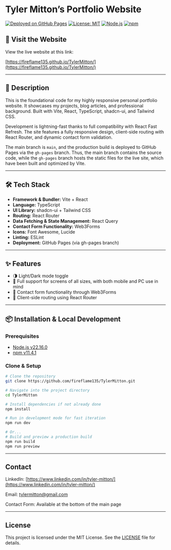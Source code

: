 # Tyler Mitton’s Portfolio Website

[![Deployed on GitHub Pages](https://img.shields.io/badge/deployed-gh--pages-blue)](https://fireflame135.github.io/TylerMitton/)
[![License: MIT](https://img.shields.io/badge/license-MIT-green)](LICENSE)
[![Node.js](https://img.shields.io/badge/node-v22.16.0-blue)](https://nodejs.org/)
[![npm](https://img.shields.io/badge/npm-v11.4.1-red)](https://www.npmjs.com/)

## 🚀 Visit the Website

View the live website at this link: 

[https://fireflame135.github.io/TylerMitton/](https://fireflame135.github.io/TylerMitton/)

---

## 📖 Description

This is the foundational code for my highly responsive personal portfolio website. It showcases my projects, blog articles, and professional background. Built with Vite, React, TypeScript, shadcn-ui, and Tailwind CSS. 

Development is lightning-fast thanks to full compatibility with React Fast Refresh. The site features a fully responsive design, client-side routing with React Router, and dynamic contact form validation.

The main branch is `main`, and the production build is deployed to GitHub Pages via the `gh-pages` branch. Thus, the main branch contains the source code, while the `gh-pages` branch hosts the static files for the live site, which have been built and optimized by Vite.

---

## 🛠️ Tech Stack

- **Framework & Bundler:** Vite + React
- **Language:** TypeScript
- **UI Library:** shadcn-ui + Tailwind CSS
- **Routing:** React Router
- **Data Fetching & State Management:** React Query
- **Contact Form Functionality:** Web3Forms
- **Icons:** Font Awesome, Lucide
- **Linting:** ESLint
- **Deployment:** GitHub Pages (via gh-pages branch)

---

## ✨ Features

- 🌗 Light/Dark mode toggle
- 📱 Full support for screens of all sizes, with both mobile and PC use in mind
- 📝 Contact form functionality through Web3Forms
- 🔗 Client-side routing using React Router

---

## 📦 Installation & Local Development

### Prerequisites

- [Node.js v22.16.0](https://nodejs.org/)
- [npm v11.4.1](https://www.npmjs.com/)

### Clone & Setup

```bash
# Clone the repository
git clone https://github.com/fireflame135/TylerMitton.git

# Navigate into the project directory
cd TylerMitton

# Install dependencies if not already done
npm install

# Run in development mode for fast iteration
npm run dev

# Or...
# Build and preview a production build
npm run build
npm run preview
```
 
 
---

## Contact

LinkedIn: [https://www.linkedin.com/in/tyler-mitton/](https://www.linkedin.com/in/tyler-mitton/)

Email: [tylermitton@gmail.com](mailto:tylermitton@gmail.com)

Contact Form: Available at the bottom of the main page

---

## License
This project is licensed under the MIT License. See the [LICENSE](LICENSE) file for details.